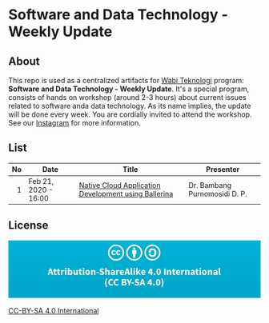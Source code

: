 # Software and Data Technology - Weekly Update

## About

This repo is used as a centralized artifacts for [Wabi Teknologi](http://kamiwabi.id) program: **Software and Data Technology - Weekly Update**. It's a special program, consists of hands on workshop (around 2-3 hours) about current issues related to software anda data technology. As its name implies, the update will be done every week. You are cordially invited to attend the workshop. See our [Instagram](https://www.instagram.com/kamiwabi/?hl=id) for more information.

## List

| No  | Date | Title | Presenter |
| ---:| ---- |-------| ------ |
| 1   | Feb 21, 2020 - 16:00 | [Native Cloud Application Development using Ballerina](week-0001/) | Dr. Bambang Purnomosidi D. P. |

## License

![CC-BY-SA 4.0 International](cc-by-sa-4-0.jpg)

[CC-BY-SA 4.0 International](https://creativecommons.org/licenses/by-sa/4.0/deed.en)

